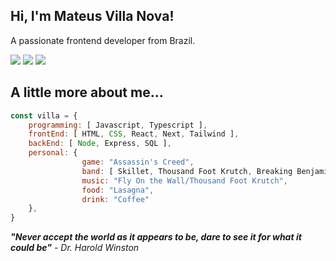 <h2 align=""> Hi, I'm Mateus Villa Nova!</h2>

<p>
	A passionate frontend developer from Brazil.
</p>

<a href="https://www.linkedin.com/in/mateusvillanova/"><img src="https://img.shields.io/badge/LinkedIn-0077B5?style=for-the-badge&logo=linkedin&logoColor=white"/></a>
<a href="mailto:villa1999nova@gmail.com"><img src="https://img.shields.io/badge/Gmail-E4405F?style=for-the-badge&logo=gmail&logoColor=white"/></a>
<a href="https://www.instagram.com/mateus_villa_nova/"><img src="https://img.shields.io/badge/Instagram-990ACD?style=for-the-badge&logo=instagram&logoColor=white"/></a>


<h2> A little more about me... </h2>

```javascript
const villa = {
    programming: [ Javascript, Typescript ],
    frontEnd: [ HTML, CSS, React, Next, Tailwind ],
    backEnd: [ Node, Express, SQL ],
    personal: {
                game: "Assassin's Creed",
                band: [ Skillet, Thousand Foot Krutch, Breaking Benjamin, Motionless In White, Evanescence, Chase Atlantic ],
                music: "Fly On the Wall/Thousand Foot Krutch",
                food: "Lasagna",
                drink: "Coffee"
    },
}
```

<em><b>"Never accept the world as it appears to be, dare to see it for what it could be"</b> - Dr. Harold Winston</em>
